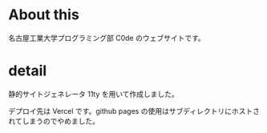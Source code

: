# About this

名古屋工業大学プログラミング部 C0de のウェブサイトです。

# detail

静的サイトジェネレータ 11ty を用いて作成しました。

デプロイ先は Vercel です。github pages の使用はサブディレクトリにホストされてしまうのでやめました。
